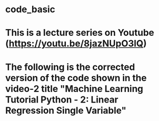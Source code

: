 # code_basic
# This is a lecture series on Youtube (https://youtu.be/8jazNUpO3lQ)
# The following is the corrected version of the code shown in the video-2 title "Machine Learning Tutorial Python - 2: Linear Regression Single Variable"
